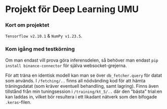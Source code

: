 # Projekt för Deep Learning UMU
### Kort om projektet
<code>Tensorflow v2.10.1</code> & <code>NumPy v1.23.5</code>.

### Kom igång med testkörning

Om man endast vill prova göra inferensdelen,
så behöver man endast <code>pip install binance-connector</code>
för själva websocket-grejerna.


För att träna en identisk modell kan man se över <code>db_fetcher.query</code> för datat som används. I <code>/fetching/..</code>
finns all nödvänding kod för att hämta träningsdatat (som kräver eventuell behandling, samt lagring). Finns även tillstånd från min tuningsession
i <code>/training/kt_5/..</code> där den "bästa" trial:en kan laddas in, vilket bör resultera i ett likadant nätverk som den bifogade <code>.keras</code>-filen.
